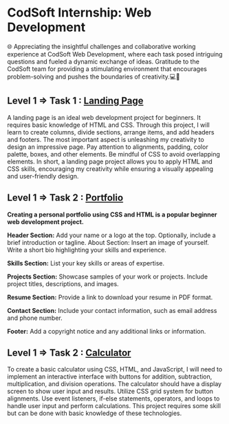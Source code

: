 
# CodSoft Internship: Web Development

🌐 Appreciating the insightful challenges and collaborative working experience at CodSoft Web Development, where each task posed intriguing questions and fueled a dynamic exchange of ideas. Gratitude to the CodSoft team for providing a stimulating environment that encourages problem-solving and pushes the boundaries of creativity.💻🚀 


## Level 1 => Task 1 : [Landing Page](https://robotics-arenalandingpage.shib-sankarsan2.repl.co/)

A landing page is an ideal web development project for beginners. It requires basic
knowledge of HTML and CSS. Through this project, I will learn to create columns, divide
sections, arrange items, and add headers and footers. The most important aspect is
unleashing my creativity to design an impressive page. Pay attention to alignments,
padding, color palette, boxes, and other elements. Be mindful of CSS to avoid overlapping elements. In short, a landing page project allows you to apply HTML and CSS skills, encouraging my creativity while ensuring a visually appealing and user-friendly design.



## Level 1 => Task 2 : [Portfolio](https://portfolio-shibsankardas.shib-sankarsan2.repl.co/)

**Creating a personal portfolio using CSS and HTML is a popular beginner web development
project.**

**Header Section:** Add your name or a logo at the top.
Optionally, include a brief introduction or tagline.
About Section: Insert an image of yourself.
Write a short bio highlighting your skills and experience.

**Skills Section:** List your key skills or areas of expertise.

**Projects Section:** Showcase samples of your work or projects. Include project titles, descriptions, and images.

**Resume Section:** Provide a link to download your resume in PDF format.

**Contact Section:** Include your contact information, such as email address and phone number.

**Footer:** Add a copyright notice and any additional links or information.
## Level 1 => Task 2 : [Calculator](https://calculator.shib-sankarsan2.repl.co//)

To create a basic calculator using CSS, HTML, and JavaScript, I will need to implement an
interactive interface with buttons for addition, subtraction, multiplication, and division
operations. The calculator should have a display screen to show user input and results. Utilize
CSS grid system for button alignments. Use event listeners, if-else statements, operators, and
loops to handle user input and perform calculations. This project requires some skill but can be
done with basic knowledge of these technologies.
